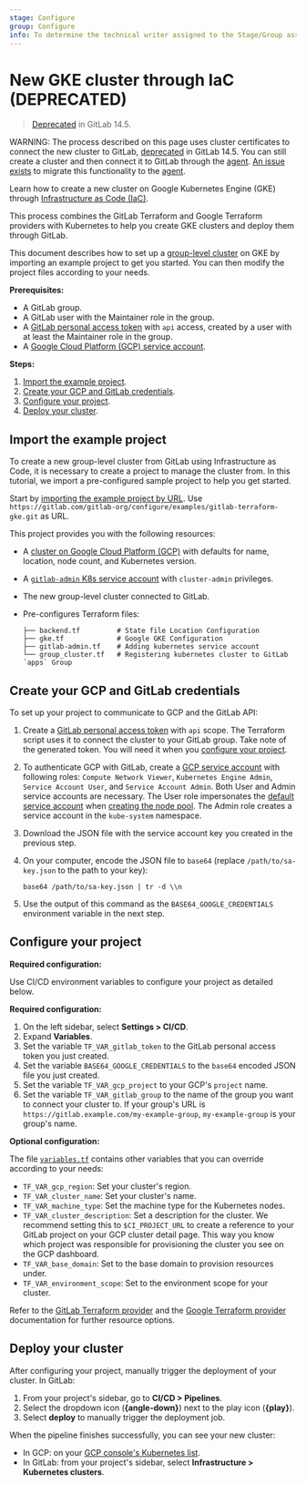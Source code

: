 ```yaml
---
stage: Configure
group: Configure
info: To determine the technical writer assigned to the Stage/Group associated with this page, see https://about.gitlab.com/handbook/engineering/ux/technical-writing/#assignments
---
```


# New GKE cluster through IaC (DEPRECATED)

> [Deprecated](https://gitlab.com/groups/gitlab-org/configure/-/epics/8) in GitLab 14.5.

WARNING:
The process described on this page uses cluster certificates to connect the
new cluster to GitLab, [deprecated](https://gitlab.com/groups/gitlab-org/configure/-/epics/8) in GitLab 14.5.
You can still create a cluster and then connect it to GitLab through the [agent](../index.md).
[An issue exists](https://gitlab.com/gitlab-org/gitlab/-/issues/343660)
to migrate this functionality to the [agent](../index.md).

Learn how to create a new cluster on Google Kubernetes Engine (GKE) through
[Infrastructure as Code (IaC)](../../index.md).

This process combines the GitLab Terraform and Google Terraform providers
with Kubernetes to help you create GKE clusters and deploy them through
GitLab.

This document describes how to set up a [group-level cluster](../../../group/clusters/index.md) on GKE by importing an example project to get you started.
You can then modify the project files according to your needs.

**Prerequisites:**

- A GitLab group.
- A GitLab user with the Maintainer role in the group.
- A [GitLab personal access token](../../../profile/personal_access_tokens.md) with `api` access, created by a user with at least the Maintainer role in the group.
- A [Google Cloud Platform (GCP) service account](https://cloud.google.com/docs/authentication/getting-started).

**Steps:**

1. [Import the example project](#import-the-example-project).
1. [Create your GCP and GitLab credentials](#create-your-gcp-and-gitlab-credentials).
1. [Configure your project](#configure-your-project).
1. [Deploy your cluster](#deploy-your-cluster).

## Import the example project

To create a new group-level cluster from GitLab using Infrastructure as Code, it is necessary
to create a project to manage the cluster from. In this tutorial, we import a pre-configured
sample project to help you get started.

Start by [importing the example project by URL](../../../project/import/repo_by_url.md). Use `https://gitlab.com/gitlab-org/configure/examples/gitlab-terraform-gke.git` as URL.

This project provides you with the following resources:

- A [cluster on Google Cloud Platform (GCP)](https://gitlab.com/gitlab-org/configure/examples/gitlab-terraform-gke/-/blob/master/gke.tf)
with defaults for name, location, node count, and Kubernetes version.
- A [`gitlab-admin` K8s service account](https://gitlab.com/gitlab-org/configure/examples/gitlab-terraform-gke/-/blob/master/gitlab-admin.tf) with `cluster-admin` privileges.
- The new group-level cluster connected to GitLab.
- Pre-configures Terraform files:

   ```plaintext
   ├── backend.tf         # State file Location Configuration
   ├── gke.tf             # Google GKE Configuration
   ├── gitlab-admin.tf    # Adding kubernetes service account
   └── group_cluster.tf   # Registering kubernetes cluster to GitLab `apps` Group
   ```

## Create your GCP and GitLab credentials

To set up your project to communicate to GCP and the GitLab API:

1. Create a [GitLab personal access token](../../../profile/personal_access_tokens.md) with
   `api` scope. The Terraform script uses it to connect the cluster to your GitLab group. Take note of the generated token. You will
   need it when you [configure your project](#configure-your-project).
1. To authenticate GCP with GitLab, create a [GCP service account](https://cloud.google.com/docs/authentication/getting-started)
with following roles: `Compute Network Viewer`, `Kubernetes Engine Admin`, `Service Account User`, and `Service Account Admin`. Both User and Admin
service accounts are necessary. The User role impersonates the [default service account](https://cloud.google.com/compute/docs/access/service-accounts#default_service_account)
when [creating the node pool](https://registry.terraform.io/providers/hashicorp/google/latest/docs/guides/using_gke_with_terraform#node-pool-management).
The Admin role creates a service account in the `kube-system` namespace.
1. Download the JSON file with the service account key you created in the previous step.
1. On your computer, encode the JSON file to `base64` (replace `/path/to/sa-key.json` to the path to your key):

   ```shell
   base64 /path/to/sa-key.json | tr -d \\n
   ```

1. Use the output of this command as the `BASE64_GOOGLE_CREDENTIALS` environment variable in the next step.

## Configure your project

**Required configuration:**

Use CI/CD environment variables to configure your project as detailed below.

**Required configuration:**

1. On the left sidebar, select **Settings > CI/CD**.
1. Expand **Variables**.
1. Set the variable `TF_VAR_gitlab_token` to the GitLab personal access token you just created.
1. Set the variable `BASE64_GOOGLE_CREDENTIALS` to the `base64` encoded JSON file you just created.
1. Set the variable `TF_VAR_gcp_project` to your GCP's `project` name.
1. Set the variable `TF_VAR_gitlab_group` to the name of the group you want to connect your cluster to. If your group's URL is `https://gitlab.example.com/my-example-group`, `my-example-group` is your group's name.

**Optional configuration:**

The file [`variables.tf`](https://gitlab.com/gitlab-org/configure/examples/gitlab-terraform-gke/-/blob/master/variables.tf)
contains other variables that you can override according to your needs:

- `TF_VAR_gcp_region`: Set your cluster's region.
- `TF_VAR_cluster_name`: Set your cluster's name.
- `TF_VAR_machine_type`: Set the machine type for the Kubernetes nodes.
- `TF_VAR_cluster_description`: Set a description for the cluster. We recommend setting this to `$CI_PROJECT_URL` to create a reference to your GitLab project on your GCP cluster detail page. This way you know which project was responsible for provisioning the cluster you see on the GCP dashboard.
- `TF_VAR_base_domain`: Set to the base domain to provision resources under.
- `TF_VAR_environment_scope`: Set to the environment scope for your cluster.

Refer to the [GitLab Terraform provider](https://registry.terraform.io/providers/gitlabhq/gitlab/latest/docs) and the [Google Terraform provider](https://registry.terraform.io/providers/hashicorp/google/latest/docs/guides/provider_reference) documentation for further resource options.

## Deploy your cluster

After configuring your project, manually trigger the deployment of your cluster. In GitLab:

1. From your project's sidebar, go to **CI/CD > Pipelines**.
1. Select the dropdown icon (**{angle-down}**) next to the play icon (**{play}**).
1. Select **deploy** to manually trigger the deployment job.

When the pipeline finishes successfully, you can see your new cluster:

- In GCP: on your [GCP console's Kubernetes list](https://console.cloud.google.com/kubernetes/list).
- In GitLab: from your project's sidebar, select **Infrastructure > Kubernetes clusters**.
